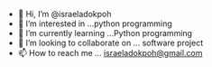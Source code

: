 - 👋 Hi, I’m @israeladokpoh
- 👀 I’m interested in ...python programming
- 🌱 I’m currently learning ...Python programming
- 💞️ I’m looking to collaborate on ... software project
- 📫 How to reach me ... israeladokpoh@gmail.com

<!---
israeladokpoh/israeladokpoh is a ✨ special ✨ repository because its `README.md` (this file) appears on your GitHub profile.
You can click the Preview link to take a look at your changes.
--->
